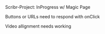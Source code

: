 Scribr-Project: 
InProgress w/ Magic Page

Buttons or URLs need to respond with onClick

Video allignment needs working
